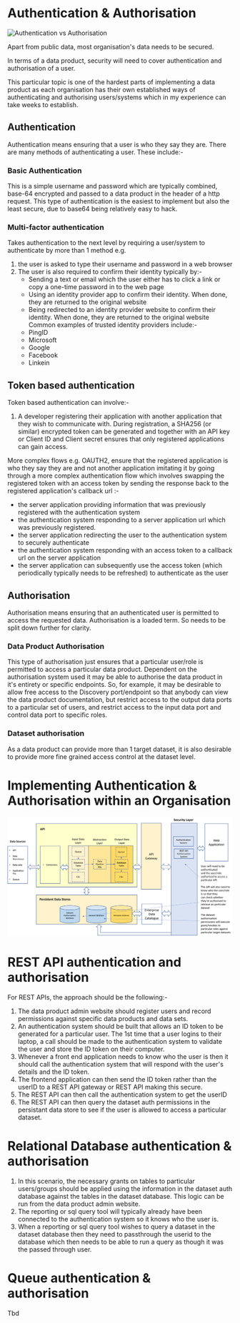 # Authentication & Authorisation

![Authentication vs Authorisation](https://miro.medium.com/max/413/0*nrG185aDIksAga3W.jpg)

Apart from public data, most organisation's data needs to be secured. 

In terms of a data product, security will need to cover authentication and authorisation of a user.

This particular topic is one of the hardest parts of implementing a data product as each organisation has their 
own established ways of authenticating and authorising users/systems which in my experience can take weeks to establish.

## Authentication
Authentication means ensuring that a user is who they say they are. There are many methods of authenticating a user. 
These include:-

### Basic Authentication
This is a simple username and password which are typically combined, base-64 encrypted and passed to a data product in the header of a http request.
This type of authentication is the easiest to implement but also the least secure, due to base64 being relatively easy to hack. 

### Multi-factor authentication
Takes authentication to the next level by requiring a user/system to authenticate by more than 1 method 
e.g. 
1. the user is asked to type their username and password in a web browser
2. The user is also required to confirm their identity typically by:-
   * Sending a text or email which the user either has to click a link or copy a one-time password in to the web page
   * Using an identity provider app to confirm their identity. When done, they are returned to the original website
   * Being redirected to an identity provider website to confirm their identity. When done, they are returned to the original website
   Common examples of trusted identity providers include:-
   * PingID
   * Microsoft
   * Google
   * Facebook
   * Linkein

## Token based authentication
   Token based authentication can involve:-
   1. A developer registering their application with another application that they wish to communicate with. During registration, a SHA256 (or similar) encrypted token can be generated and together with an API key or Client ID and Client secret ensures that only registered applications can gain access.

   More complex flows e.g. OAUTH2, ensure that the registered application is who they say they are and not another application imitating it by going through a more complex authentication flow which involves swapping the registered token with an access token by sending the response back to the registered application's callback url :-
   * the server application providing information that was previously registered with the authentication system
   * the authentication system responding to a server application url which was previously registered.
   * the server application redirecting the user to the authentication system to securely authenticate
   * the authentication system responding with an access token to a callback url on the server application
   * the server application can subsequently use the access token (which periodically typically needs to be refreshed) to authenticate as the user

## Authorisation
Authorisation means ensuring that an authenticated user is permitted to access the requested data.
Authorisation is a loaded term. So needs to be split down further for clarity.

### Data Product Authorisation
This type of authorisation just ensures that a particular user/role is permitted to access a particular data product. 
Dependent on the authorisation system used it may be able to authorise the data product in it's entirety or specific endpoints.
So, for example, it may be desirable to allow free access to the Discovery port/endpoint so that anybody can view the data product documentation, but restrict access to the output data ports
to a particular set of users, and restrict access to the input data port and control data port to specific roles.

### Dataset authorisation
As a data product can provide more than 1 target dataset, it is also desirable to provide more fine grained access control at the dataset level.

# Implementing Authentication & Authorisation within an Organisation
![Proposed authentication & authorisation architecture](dp-authentication.png)

# REST API authentication and authorisation
For REST APIs, the approach should be the following:-

1. The data product admin website should register users and record permissions against specific data products and data sets.
2. An authentication system should be built that allows an ID token to be generated for a particular user. The 1st time that a user logins to their laptop, a call should be made to the authentication system to validate the user and store the ID token on their computer.
3. Whenever a front end application needs to know who the user is then it should call the authentication system that will respond with the user's details and the ID token.
4. The frontend application can then send the ID token rather than the userID to a REST API gateway or REST API making this secure.
5. The REST API can then call the authentication system to get the userID
6. The REST API can then query the dataset auth permissions in the persistant data store to see if the user is allowed to access a particular dataset.

# Relational Database authentication & authorisation
1. In this scenario, the necessary grants on tables to particular users/groups should be applied using the information in the dataset auth database against the tables in the dataset database. This logic can be run from the data product admin website.
2. The reporting or sql query tool will typically already have been connected to the authentication system so it knows who the user is.
3. When a reporting or sql query tool wishes to query a dataset in the dataset database then they need to passthrough the userid to the database which then needs to be able to run a query as though it was the passed through user.

# Queue authentication & authorisation
Tbd